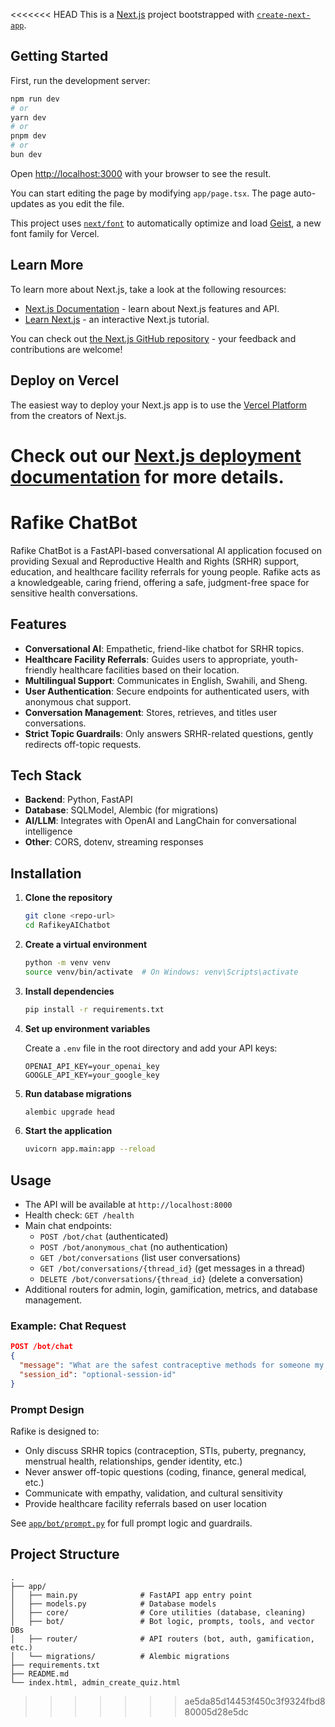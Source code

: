 <<<<<<< HEAD
This is a [Next.js](https://nextjs.org) project bootstrapped with [`create-next-app`](https://nextjs.org/docs/app/api-reference/cli/create-next-app).

## Getting Started

First, run the development server:

```bash
npm run dev
# or
yarn dev
# or
pnpm dev
# or
bun dev
```

Open [http://localhost:3000](http://localhost:3000) with your browser to see the result.

You can start editing the page by modifying `app/page.tsx`. The page auto-updates as you edit the file.

This project uses [`next/font`](https://nextjs.org/docs/app/building-your-application/optimizing/fonts) to automatically optimize and load [Geist](https://vercel.com/font), a new font family for Vercel.

## Learn More

To learn more about Next.js, take a look at the following resources:

- [Next.js Documentation](https://nextjs.org/docs) - learn about Next.js features and API.
- [Learn Next.js](https://nextjs.org/learn) - an interactive Next.js tutorial.

You can check out [the Next.js GitHub repository](https://github.com/vercel/next.js) - your feedback and contributions are welcome!

## Deploy on Vercel

The easiest way to deploy your Next.js app is to use the [Vercel Platform](https://vercel.com/new?utm_medium=default-template&filter=next.js&utm_source=create-next-app&utm_campaign=create-next-app-readme) from the creators of Next.js.

Check out our [Next.js deployment documentation](https://nextjs.org/docs/app/building-your-application/deploying) for more details.
=======
# Rafike ChatBot

Rafike ChatBot is a FastAPI-based conversational AI application focused on providing Sexual and Reproductive Health and Rights (SRHR) support, education, and healthcare facility referrals for young people. Rafike acts as a knowledgeable, caring friend, offering a safe, judgment-free space for sensitive health conversations.

## Features

- **Conversational AI**: Empathetic, friend-like chatbot for SRHR topics.
- **Healthcare Facility Referrals**: Guides users to appropriate, youth-friendly healthcare facilities based on their location.
- **Multilingual Support**: Communicates in English, Swahili, and Sheng.
- **User Authentication**: Secure endpoints for authenticated users, with anonymous chat support.
- **Conversation Management**: Stores, retrieves, and titles user conversations.
- **Strict Topic Guardrails**: Only answers SRHR-related questions, gently redirects off-topic requests.

## Tech Stack

- **Backend**: Python, FastAPI
- **Database**: SQLModel, Alembic (for migrations)
- **AI/LLM**: Integrates with OpenAI and LangChain for conversational intelligence
- **Other**: CORS, dotenv, streaming responses

## Installation

1. **Clone the repository**
   ```bash
   git clone <repo-url>
   cd RafikeyAIChatbot
   ```

2. **Create a virtual environment**
   ```bash
   python -m venv venv
   source venv/bin/activate  # On Windows: venv\Scripts\activate
   ```

3. **Install dependencies**
   ```bash
   pip install -r requirements.txt
   ```

4. **Set up environment variables**

   Create a `.env` file in the root directory and add your API keys:
   ```
   OPENAI_API_KEY=your_openai_key
   GOOGLE_API_KEY=your_google_key
   ```

5. **Run database migrations**
   ```bash
   alembic upgrade head
   ```

6. **Start the application**
   ```bash
   uvicorn app.main:app --reload
   ```

## Usage

- The API will be available at `http://localhost:8000`
- Health check: `GET /health`
- Main chat endpoints:
  - `POST /bot/chat` (authenticated)
  - `POST /bot/anonymous_chat` (no authentication)
  - `GET /bot/conversations` (list user conversations)
  - `GET /bot/conversations/{thread_id}` (get messages in a thread)
  - `DELETE /bot/conversations/{thread_id}` (delete a conversation)
- Additional routers for admin, login, gamification, metrics, and database management.

### Example: Chat Request

```json
POST /bot/chat
{
  "message": "What are the safest contraceptive methods for someone my age?",
  "session_id": "optional-session-id"
}
```

### Prompt Design

Rafike is designed to:
- Only discuss SRHR topics (contraception, STIs, puberty, pregnancy, menstrual health, relationships, gender identity, etc.)
- Never answer off-topic questions (coding, finance, general medical, etc.)
- Communicate with empathy, validation, and cultural sensitivity
- Provide healthcare facility referrals based on user location

See [`app/bot/prompt.py`](app/bot/prompt.py:1) for full prompt logic and guardrails.

## Project Structure

```
.
├── app/
│   ├── main.py              # FastAPI app entry point
│   ├── models.py            # Database models
│   ├── core/                # Core utilities (database, cleaning)
│   ├── bot/                 # Bot logic, prompts, tools, and vector DBs
│   ├── router/              # API routers (bot, auth, gamification, etc.)
│   └── migrations/          # Alembic migrations
├── requirements.txt
├── README.md
└── index.html, admin_create_quiz.html
```

>>>>>>> ae5da85d14453f450c3f9324fbd880005d28e5dc
